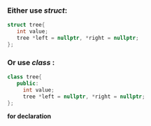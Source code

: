 ### Either use _struct_:
```cpp
struct tree{
   int value;
   tree *left = nullptr, *right = nullptr;
};
```

### Or use _class_ :
```cpp
class tree{
   public:
     int value;
     tree *left = nullptr, *right = nullptr;
};
```
**for declaration**
